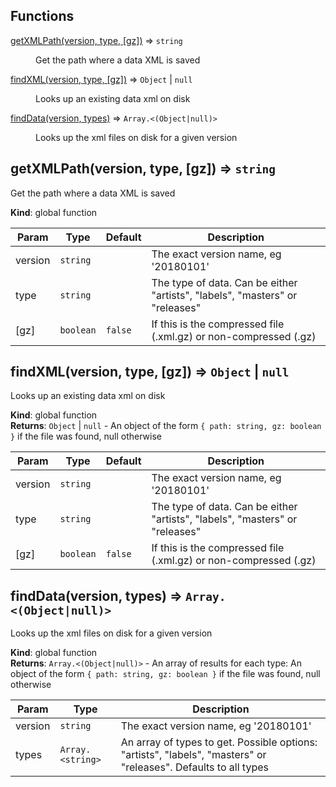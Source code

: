 ## Functions

<dl>
<dt><a href="#getXMLPath">getXMLPath(version, type, [gz])</a> ⇒ <code>string</code></dt>
<dd><p>Get the path where a data XML is saved</p>
</dd>
<dt><a href="#findXML">findXML(version, type, [gz])</a> ⇒ <code>Object</code> | <code>null</code></dt>
<dd><p>Looks up an existing data xml on disk</p>
</dd>
<dt><a href="#findData">findData(version, types)</a> ⇒ <code>Array.&lt;(Object|null)&gt;</code></dt>
<dd><p>Looks up the xml files on disk for a given version</p>
</dd>
</dl>

<a name="getXMLPath"></a>

## getXMLPath(version, type, [gz]) ⇒ <code>string</code>
Get the path where a data XML is saved

**Kind**: global function  

| Param | Type | Default | Description |
| --- | --- | --- | --- |
| version | <code>string</code> |  | The exact version name, eg '20180101' |
| type | <code>string</code> |  | The type of data. Can be either "artists", "labels", "masters" or "releases" |
| [gz] | <code>boolean</code> | <code>false</code> | If this is the compressed file (.xml.gz) or non-compressed (.gz) |

<a name="findXML"></a>

## findXML(version, type, [gz]) ⇒ <code>Object</code> \| <code>null</code>
Looks up an existing data xml on disk

**Kind**: global function  
**Returns**: <code>Object</code> \| <code>null</code> - An object of the form `{ path: string, gz: boolean }`if the file was found, null otherwise  

| Param | Type | Default | Description |
| --- | --- | --- | --- |
| version | <code>string</code> |  | The exact version name, eg '20180101' |
| type | <code>string</code> |  | The type of data. Can be either "artists", "labels", "masters" or "releases" |
| [gz] | <code>boolean</code> | <code>false</code> | If this is the compressed file (.xml.gz) or non-compressed (.gz) |

<a name="findData"></a>

## findData(version, types) ⇒ <code>Array.&lt;(Object\|null)&gt;</code>
Looks up the xml files on disk for a given version

**Kind**: global function  
**Returns**: <code>Array.&lt;(Object\|null)&gt;</code> - An array of results for each type:An object of the form `{ path: string, gz: boolean }` if the file was found,null otherwise  

| Param | Type | Description |
| --- | --- | --- |
| version | <code>string</code> | The exact version name, eg '20180101' |
| types | <code>Array.&lt;string&gt;</code> | An array of types to get. Possible options: "artists", "labels", "masters" or "releases".  Defaults to all types |

